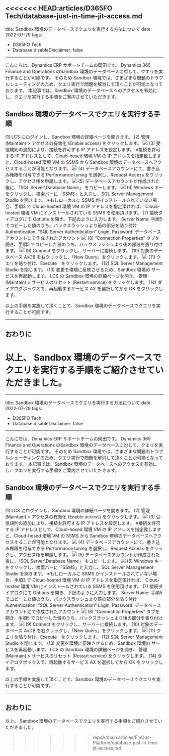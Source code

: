 <<<<<<< HEAD:articles/D365FO Tech/database-just-in-time-jit-access.md
---
title: Sandbox 環境のデータベースでクエリを実行する方法について
date: 2022-07-29
tags:
  - D365FO Tech
  - Database
disableDisclaimer: false
---

こんにちは、Dynamics ERP サポートチームの岡田です。
Dynamics 365 Finance and Operations のSandbox 環境のデータベースに対して、クエリを実行することが可能です。
そのため Sandbox 環境では、さまざまな問題のトラブルシューティングのため、クエリ実行で問題を解消して頂くことが可能となっております。
本記事では、Sandbox 環境のデータベースへのアクセスを有効にし、クエリを実行する手順をご案内させていただきます。

<!-- more -->

## Sandbox 環境のデータベースでクエリを実行する手順
(1) LCS にログインし、Sandbox 環境の詳細ページを開きます。
(2) 管理 (Maintain) > アクセスの有効化 (Enable access) をクリックします。
![](./database-just-in-time-jit-access/database-just-in-time-jit-access1.png)
(3) 受信規則の追加により、接続を許可する IP アドレスを設定します。
※接続を許可する IP アドレスとして、Cloud-hosed 環境 VM の IP アドレスを指定致しますと、Cloud-hosed 環境 VM の SSMS から Sandbox 環境のデータベースへアクセスすることが可能となります。
![](./database-just-in-time-jit-access/database-just-in-time-jit-access2.png)
(4) データベースアカウントにて、書き込み権限を付与できる Performance tuning を選択し、Request Access をクリックし、アクセス権を申請します。
![](./database-just-in-time-jit-access/database-just-in-time-jit-access3.png)
(5) データベースアカウントが作成された後に、「SQL Server\Database Name」 をコピーします。
![](./database-just-in-time-jit-access/database-just-in-time-jit-access4.png)
(6) Windows キーをクリックし、検索バーに「SSMS」と入力し、SQL Server Management Studio を開きます。
※もしローカルに SSMS がインストールされていない場合、手順3 で Cloud-hosted 環境 VM の IP アドレスを指定頂ければ、 Cloud-hosted 環境 VM にインストールされている SSMS を使用頂けます。
(7) 接続ダイアログにて Options を開き、下記のように入力します。
    Server Name: 手順5 でコピーした値のうち、バックスラッシュより前の部分を貼り付け
    Authentication: “SQL Server Authentication”
    Login, Password: データベースアカウントにて作成されたアカウント
![](./database-just-in-time-jit-access/database-just-in-time-jit-access5.png)
(8) “Connection Properties” タブを開き、手順5 でコピーした値のうち、バックスラッシュより後の部分を張り付けます。
![](./database-just-in-time-jit-access/database-just-in-time-jit-access6.png)
(9) Connect をクリックし、サーバーに接続します。
(10) 対象のデータベース AxDB を右クリックし、「New Query」をクリックします。
![](./database-just-in-time-jit-access/database-just-in-time-jit-access7.png)
(11) クエリを貼り付け、Execute　をクリックします。
(12) SQL Server Management Studio を閉じます。
(13) 変更を環境に反映させるため、Sandbox 環境の サービスを再起動します。
     LCS の Sandbox 環境の詳細ページを開き、 管理 (Maintain) > サービスのリセット (Restart service) をクリックします。
(14) ダイアログボックスで、再起動するサービス AX を選択してから OK をクリックします。

以上の手順を実施して頂くことで、Sandbox 環境のデータベースでクエリを実行することが可能です。

---
## おわりに  
以上、 Sandbox 環境のデータベースでクエリを実行する手順をご紹介させていただきました。
=======
---
title: Sandbox 環境のデータベースでクエリを実行する方法について
date: 2022-07-29
tags:
  - D365FO Tech
  - Database
disableDisclaimer: false
---

こんにちは、Dynamics ERP サポートチームの岡田です。
Dynamics 365 Finance and Operations のSandbox 環境のデータベースに対して、クエリを実行することが可能です。
そのため Sandbox 環境では、さまざまな問題のトラブルシューティングのため、クエリ実行で問題を解消して頂くことが可能となっております。
本記事では、Sandbox 環境のデータベースへのアクセスを有効にし、クエリを実行する手順をご案内させていただきます。

<!-- more -->

## Sandbox 環境のデータベースでクエリを実行する手順
(1) LCS にログインし、Sandbox 環境の詳細ページを開きます。
(2) 管理 (Maintain) > アクセスの有効化 (Enable access) をクリックします。
![](./database-just-in-time-jit-access/database-just-in-time-jit-access1.png)
(3) 受信規則の追加により、接続を許可する IP アドレスを設定します。
※接続を許可する IP アドレスとして、Cloud-hosed 環境 VM の IP アドレスを指定致しますと、Cloud-hosed 環境 VM の SSMS から Sandbox 環境のデータベースへアクセスすることが可能となります。
![](./database-just-in-time-jit-access/database-just-in-time-jit-access2.png)
(4) データベースアカウントにて、書き込み権限を付与できる Performance tuning を選択し、Request Access をクリックし、アクセス権を申請します。
![](./database-just-in-time-jit-access/database-just-in-time-jit-access3.png)
(5) データベースアカウントが作成された後に、「SQL Server\Database Name」 をコピーします。
![](./database-just-in-time-jit-access/database-just-in-time-jit-access4.png)
(6) Windows キーをクリックし、検索バーに「SSMS」と入力し、SQL Server Management Studio を開きます。
※もしローカルに SSMS がインストールされていない場合、手順3 で Cloud-hosted 環境 VM の IP アドレスを指定頂ければ、 Cloud-hosted 環境 VM にインストールされている SSMS を使用頂けます。
(7) 接続ダイアログにて Options を開き、下記のように入力します。
    Server Name: 手順5 でコピーした値のうち、バックスラッシュより前の部分を貼り付け
    Authentication: “SQL Server Authentication”
    Login, Password: データベースアカウントにて作成されたアカウント
![](./database-just-in-time-jit-access/database-just-in-time-jit-access5.png)
(8) “Connection Properties” タブを開き、手順5 でコピーした値のうち、バックスラッシュより後の部分を張り付けます。
![](./database-just-in-time-jit-access/database-just-in-time-jit-access6.png)
(9) Connect をクリックし、サーバーに接続します。
(10) 対象のデータベース AxDB を右クリックし、「New Query」をクリックします。
![](./database-just-in-time-jit-access/database-just-in-time-jit-access7.png)
(11) クエリを貼り付け、Execute　をクリックします。
(12) SQL Server Management Studio を閉じます。
(13) 変更を環境に反映させるため、Sandbox 環境の サービスを再起動します。
     LCS の Sandbox 環境の詳細ページを開き、 管理 (Maintain) > サービスのリセット (Restart service) をクリックします。
(14) ダイアログボックスで、再起動するサービス AX を選択してから OK をクリックします。

以上の手順を実施して頂くことで、Sandbox 環境のデータベースでクエリを実行することが可能です。

---
## おわりに  
以上、 Sandbox 環境のデータベースでクエリを実行する手順をご紹介させていただきました。
>>>>>>> repoA/main:articles/FinOps-Platform/database-just-in-time-jit-access.md
